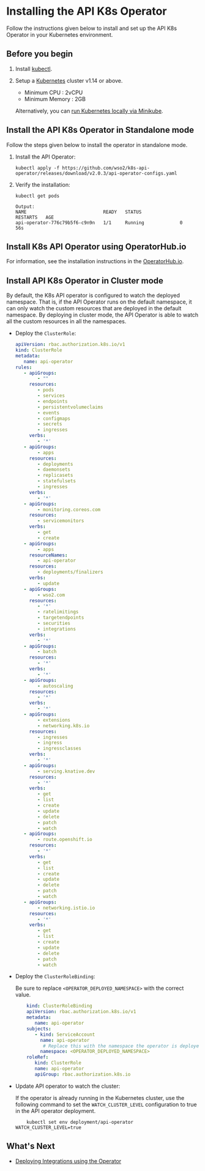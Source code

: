 # Installing the API K8s Operator

Follow the instructions given below to install and set up the API K8s Operator in your Kubernetes environment.

## Before you begin

1. Install [kubectl](https://kubernetes.io/docs/tasks/tools/install-kubectl/).
2. Setup a [Kubernetes](https://Kubernetes.io/docs/setup/) cluster v1.14 or above.
    - Minimum CPU : 2vCPU
    - Minimum Memory : 2GB

   Alternatively, you can [run Kubernetes locally via Minikube](https://kubernetes.io/docs/setup/learning-environment/minikube/).

## Install the API K8s Operator in Standalone mode

Follow the steps given below to install the operator in standalone mode.

1. Install the API Operator:

    ```shell
    kubectl apply -f https://github.com/wso2/k8s-api-operator/releases/download/v2.0.3/api-operator-configs.yaml
    ```

2. Verify the installation:

    ```shell
    kubectl get pods

    Output:
    NAME                            READY   STATUS              RESTARTS   AGE
    api-operator-776c79b5f6-c9n9n   1/1     Running             0          56s
    ```

## Install K8s API Operator using OperatorHub.io

For information, see the installation instructions in the [OperatorHub.io](https://operatorhub.io/operator/api-operator).

## Install API K8s Operator in Cluster mode

By default, the K8s API operator is configured to watch the deployed namespace. That is, if the API Operator runs on the default namespace, it can only watch the custom resources that are deployed in the default namespace. By deploying in cluster mode, the API Operator is able to watch all the custom resources in all the namespaces.

-  Deploy the `ClusterRole`:

      ```yaml
      apiVersion: rbac.authorization.k8s.io/v1
      kind: ClusterRole
      metadata:
         name: api-operator
      rules:
         - apiGroups:
              - ""
           resources:
              - pods
              - services
              - endpoints
              - persistentvolumeclaims
              - events
              - configmaps
              - secrets
              - ingresses
           verbs:
              - '*'
         - apiGroups:
              - apps
           resources:
              - deployments
              - daemonsets
              - replicasets
              - statefulsets
              - ingresses
           verbs:
              - '*'
         - apiGroups:
              - monitoring.coreos.com
           resources:
              - servicemonitors
           verbs:
              - get
              - create
         - apiGroups:
              - apps
           resourceNames:
              - api-operator
           resources:
              - deployments/finalizers
           verbs:
              - update
         - apiGroups:
              - wso2.com
           resources:
              - '*'
              - ratelimitings
              - targetendpoints
              - securities
              - integrations
           verbs:
              - '*'
         - apiGroups:
              - batch
           resources:
              - '*'
           verbs:
              - '*'
         - apiGroups:
              - autoscaling
           resources:
              - '*'
           verbs:
              - '*'
         - apiGroups:
              - extensions
              - networking.k8s.io
           resources:
              - ingresses
              - ingress
              - ingressclasses
           verbs:
              - '*'
         - apiGroups:
              - serving.knative.dev
           resources:
              - '*'
           verbs:
              - get
              - list
              - create
              - update
              - delete
              - patch
              - watch
         - apiGroups:
              - route.openshift.io
           resources:
              - '*'
           verbs:
              - get
              - list
              - create
              - update
              - delete
              - patch
              - watch
         - apiGroups:
              - networking.istio.io
           resources:
              - '*'
           verbs:
              - get
              - list
              - create
              - update
              - delete
              - patch
              - watch
      ```

-  Deploy the `ClusterRoleBinding`:

   Be sure to replace `<OPERATOR_DEPLOYED_NAMESPACE>` with the correct value.

   ```yaml
       kind: ClusterRoleBinding
       apiVersion: rbac.authorization.k8s.io/v1
       metadata:
          name: api-operator
       subjects:
          - kind: ServiceAccount
            name: api-operator
             # Replace this with the namespace the operator is deployed in.
            namespace: <OPERATOR_DEPLOYED_NAMESPACE>
       roleRef:
          kind: ClusterRole
          name: api-operator
          apiGroup: rbac.authorization.k8s.io
   ```

-  Update API operator to watch the cluster:

   If the operator is already running in the Kubernetes cluster, use the following command to set the `WATCH_CLUSTER_LEVEL` configuration to true in the API operator deployment.

   ```shell
       kubectl set env deployment/api-operator WATCH_CLUSTER_LEVEL=true
   ```

## What's Next

- [Deploying Integrations using the Operator]({{base_path}}/install-and-setup/setup/kubernetes-operators/k8s-api-operator/manage-integrations/integration-deployments)